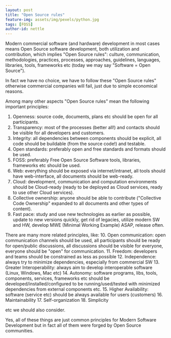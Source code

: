 ```yaml
---
layout: post
title: "Open Source rules"
feature-img: assets/img/pexels/python.jpg
tags: [FOSS]
author-id: nettle
---
```


Modern commercial software (and hardware) development in most cases means
Open Source software development, both utilization and contribution,
which implies "Open Source rules":
culture, communication, methodologies, practices, processes, approaches,
guidelines, languages, libraries, tools, frameworks etc
(today we may say "Software = Open Source").

In fact we have no choice, we have to follow these "Open Source rules"
otherwise commercial companies will fail, just due to simple economical reasons.

Among many other aspects "Open Source rules" mean the following important principles:
1. Openness: source code, documents, plans etc should be open for all participants.
2. Transparency: most of the processes (better all!)  and contacts should be visible for all developers and customers.
3. Integrity: all dependencies between components should be explicit, all code should be buildable (from the source code!) and testable.
4. Open standards: preferably open and free standards and formats should be used.
5. FOSS: preferably Free Open Source Software tools, libraries, frameworks etc should be used.
6. Web: everything should be exposed via internet/intranet, all tools should have web-interface, all documents should be web-ready.
7. Cloud: development, communication and computation environments should be Cloud-ready (ready to be deployed as Cloud services, ready to use other Cloud services).
8. Collective ownership: anyone should be able to contribute ("Collective Code Ownership" expanded to all documents and other types of content).
9. Fast pace: study and use new technologies as earlier as possible, update to new versions quickly, get rid of legacies, utilize modern SW and HW, develop MWE (Minimal Working Example) ASAP, release often.

There are many more related principles, like:
10. Open communication: open communication channels should be used, all participants should be ready for open/public discussions, all discussions should be visible for everyone, everyone should be "open" for communication.
11. Freedom: developers and teams should be constrained as less as possible
12. Independence: always try to minimize dependencies, especially from commercial SW
13. Greater Interoperability: always aim to develop interoperable software (Linux, Windows, Mac etc)
14. Autonomy: software programs, libs, tools, components, services, frameworks etc should be developed/installed/configured to be running/used/tested with minimized dependencies from external components etc.
15. Higher Availability: software (service etc) should be always available for users (customers)
16. Maintainability
17. Self-organization
18. Simplicity

etc
we should also consider.

Yes, all of these things are just common principles for Modern Software Development
but in fact all of them were forged by Open Source communities.
